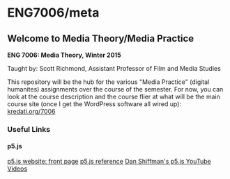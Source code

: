 # ENG7006/meta

## Welcome to Media Theory/Media Practice
**ENG 7006: Media Theory, Winter 2015**

Taught by: Scott Richmond, Assistant Professor of Film and Media Studies

This repository will be the hub for the various "Media Practice" (digital humanites) assignments over the course of the semester. For now, you can look at the course description and the course flier at what will be the main course site (once I get the WordPress software all wired up): [kredati.org/7006](http://kredati.org/7006/)

### Useful Links

#### p5.js
[p5.js website: front page](http://p5js.org/)
[p5.js reference](http://p5js.org/reference/)
[Dan Shiffman's p5.js YouTube Videos](http://bit.ly/1k1ErgO)
